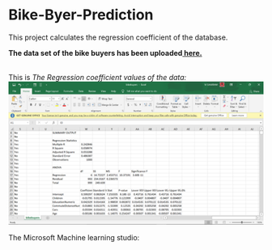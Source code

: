 # Bike-Byer-Prediction

<p>This project calculates the regression coefficient of the database.</p>
<b>The data set of the bike buyers has been uploaded<a href="https://github.com/vjsaairam/Bike-Buyer-Prediction/blob/main/bikebuyers.csv"> here.</a></b><br><br>

This is <i>The Regression coefficient values of the data:</i>
<img src="https://github.com/vjsaairam/Bike-Buyer-Prediction/blob/main/images/csv%20code.png"><br>

<label>The Microsoft Machine learning studio:</label>
<img src=""><br>

